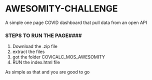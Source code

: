 # AWESOMITY-CHALLENGE
A simple one page COVID dashboard that pull data from an open API

### STEPS TO RUN THE PAGE####
1. Download the .zip file
2. extract the files
3. got the folder COVICALC_MOS_AWESOMITY
4. RUN the index.html file

As simple as that and you are good to go
